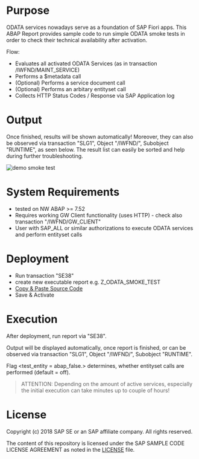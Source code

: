 # Purpose

ODATA services nowadays serve as a foundation of SAP Fiori apps. This ABAP Report provides sample code to run simple ODATA smoke tests in order to check their technical availability after activation.

Flow:
* Evaluates all activated ODATA Services (as in transaction /IWFND/MAINT_SERVICE)
* Performs a $metadata call
* (Optional) Performs a service document call
* (Optional) Performs an arbitary entityset call
* Collects HTTP Status Codes / Response via SAP Application log

# Output

Once finished, results will be shown automatically! Moreover, they can also be observed via transaction "SLG1", Object "/IWFND/", Subobject "RUNTIME", as seen below. The result list can easily be sorted and help during further troubleshooting.

![demo smoke test](https://github.com/SAP/abap-odata-smoke-test/blob/master/docs/img/smoke_test.png)

# System Requirements

* tested on NW ABAP >= 7.52
* Requires working GW Client functionality (uses HTTP) - check also transaction "/IWFND/GW_CLIENT"
* User with SAP_ALL or similar authorizations to execute ODATA services and perform entityset calls

# Deployment

* Run transaction "SE38"
* create new executable report e.g. Z_ODATA_SMOKE_TEST
* [Copy & Paste Source Code](https://github.com/SAP/abap-odata-smoke-test/blob/master/src/Z_ODATA_SMOKE_TEST.txt)
* Save & Activate

# Execution

After deployment, run report via "SE38".

Output will be displayed automatically, once report is finished, or can be observed via transaction "SLG1", Object "/IWFND/", Subobject "RUNTIME".

Flag <test_entity = abap_false.> determines, whether entityset calls are performed (default = off).

> ATTENTION: Depending on the amount of active services, especially the initial execution can take minutes up to couple of hours!

# License

Copyright (c) 2018 SAP SE or an SAP affiliate company. All rights reserved.

The content of this repository is licensed under the SAP SAMPLE CODE LICENSE AGREEMENT as noted in the [LICENSE](https://github.com/SAP/abap-odata-smoke-test/blob/master/LICENSE) file.
